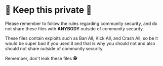 # 👀 Keep this private 👀
Please remember to follow the rules regarding community security, and do not share these files with **ANYBODY** outside of community security.


These files contain exploits such as Ban All, Kick All, and Crash All, so be it would be super bad if you used it and that is why you should not and also should not share outside of community security.


Remember, don't leak these files 🕵️
